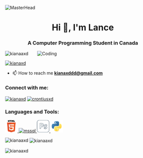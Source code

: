 ![MasterHead](https://steamuserimages-a.akamaihd.net/ugc/2037371041245806805/3F882DB2C9B9218FA390B5D414A4CB5B30CF5A4D/?imw=5000&imh=5000&ima=fit&impolicy=Letterbox&imcolor=%23000000&letterbox=false)
<h1 align="center">Hi 👋, I'm Lance</h1>
<h3 align="center">A Computer Programming Student in Canada</h3>
<img align="right" alt="Coding" width="400" src=https://steamuserimages-a.akamaihd.net/ugc/2047482034942683256/6EA887BE67244A2742B97D2D4F7BB45E9F5CE0BC/?imw=5000&imh=5000&ima=fit&impolicy=Letterbox&imcolor=%23000000&letterbox=false"
<p align="left"> <img src="https://komarev.com/ghpvc/?username=kianaaxd&label=Profile%20views&color=0e75b6&style=flat" alt="kianaaxd" /> </p>

<p align="left"> <a href="https://twitter.com/kianaxd" target="blank"><img src="https://img.shields.io/twitter/follow/kianaxd?logo=twitter&style=for-the-badge" alt="kianaxd" /></a> </p>

- 📫 How to reach me **kianaxddd@gmail.com**

<h3 align="left">Connect with me:</h3>
<p align="left">
<a href="https://twitter.com/kianaxd" target="blank"><img align="center" src="https://raw.githubusercontent.com/rahuldkjain/github-profile-readme-generator/master/src/images/icons/Social/twitter.svg" alt="kianaxd" height="30" width="40" /></a>
<a href="https://www.youtube.com/crontiusxd" target="blank"><img align="center" src="https://raw.githubusercontent.com/rahuldkjain/github-profile-readme-generator/master/src/images/icons/Social/youtube.svg" alt="crontiusxd" height="30" width="40" /></a>
</p>

<h3 align="left">Languages and Tools:</h3>
<p align="left"> <a href="https://www.w3.org/html/" target="_blank" rel="noreferrer"> <img src="https://raw.githubusercontent.com/devicons/devicon/master/icons/html5/html5-original-wordmark.svg" alt="html5" width="40" height="40"/> </a> <a href="https://www.microsoft.com/en-us/sql-server" target="_blank" rel="noreferrer"> <img src="https://www.svgrepo.com/show/303229/microsoft-sql-server-logo.svg" alt="mssql" width="40" height="40"/> </a> <a href="https://www.photoshop.com/en" target="_blank" rel="noreferrer"> <img src="https://raw.githubusercontent.com/devicons/devicon/master/icons/photoshop/photoshop-line.svg" alt="photoshop" width="40" height="40"/> </a> <a href="https://www.python.org" target="_blank" rel="noreferrer"> <img src="https://raw.githubusercontent.com/devicons/devicon/master/icons/python/python-original.svg" alt="python" width="40" height="40"/> </a> </p>

<p><img align="left" src="https://github-readme-stats.vercel.app/api/top-langs?username=kianaaxd&show_icons=true&locale=en&layout=compact" alt="kianaaxd" /></p>

<p>&nbsp;<img align="center" src="https://github-readme-stats.vercel.app/api?username=kianaaxd&show_icons=true&locale=en" alt="kianaaxd" /></p>

<p><img align="center" src="https://github-readme-streak-stats.herokuapp.com/?user=kianaaxd&" alt="kianaaxd" /></p>
